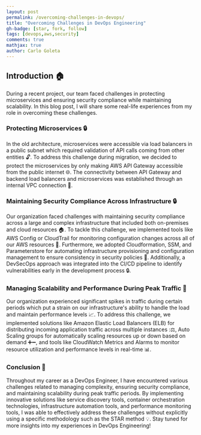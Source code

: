 ```yaml
---
layout: post
permalink: /overcoming-challenges-in-devops/
title: "Overcoming Challenges in DevOps Engineering"
gh-badge: [star, fork, follow]
tags: [devops,aws,security]
comments: true
mathjax: true
author: Carlo Goleta
---
```


## Introduction 🏠
During a recent project, our team faced challenges in protecting microservices and ensuring security compliance while maintaining scalability. In this blog post, I will share some real-life experiences from my role in overcoming these challenges.

### Protecting Microservices 🔒
In the old architecture, microservices were accessible via load balancers in a public subnet which required validation of API calls coming from other entities 🔓. To address this challenge during migration, we decided to protect the microservices by only making AWS API Gateway accessible from the public internet 🌐. The connectivity between API Gateway and backend load balancers and microservices was established through an internal VPC connection 🔗.

### Maintaining Security Compliance Across Infrastructure 🔒
Our organization faced challenges with maintaining security compliance across a large and complex infrastructure that included both on-premises and cloud resources 🏠. To tackle this challenge, we implemented tools like AWS Config or CloudTrail for monitoring configuration changes across all of our AWS resources 👀. Furthermore, we adopted Cloudformation, SSM, and Parameterstore for automating infrastructure provisioning and configuration management to ensure consistency in security policies :wrench:. Additionally, a DevSecOps approach was integrated into the CI/CD pipeline to identify vulnerabilities early in the development process 🔒.

### Managing Scalability and Performance During Peak Traffic :rocket:
Our organization experienced significant spikes in traffic during certain periods which put a strain on our infrastructure's ability to handle the load and maintain performance levels 📈. To address this challenge, we implemented solutions like Amazon Elastic Load Balancers (ELB) for distributing incoming application traffic across multiple instances :⚖️, Auto Scaling groups for automatically scaling resources up or down based on demand ➕➖, and tools like CloudWatch Metrics and Alarms to monitor resource utilization and performance levels in real-time 📊.

### Conclusion 👏
Throughout my career as a DevOps Engineer, I have encountered various challenges related to managing complexity, ensuring security compliance, and maintaining scalability during peak traffic periods. By implementing innovative solutions like service discovery tools, container orchestration technologies, infrastructure automation tools, and performance monitoring tools, I was able to effectively address these challenges without explicitly using a specific methodology such as the STAR method 💡. Stay tuned for more insights into my experiences in DevOps Engineering!